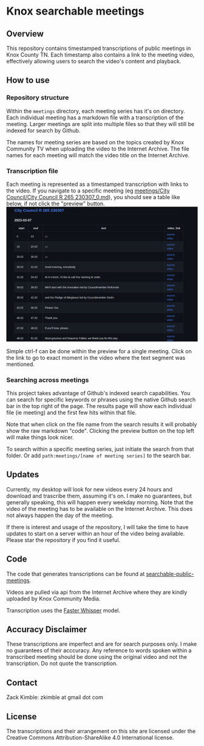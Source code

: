 # Knox searchable meetings

## Overview

This repository contains timestamped transcriptions of public meetings in Knox County TN. Each timestamp also contains a link to the meeting video, effectively allowing users to search the video's content and playback.


## How to use

### Repository structure

Within the `meetings` directory, each meeting series has it's on directory. Each individual meeting has a markdown file with a transcription of the meeting. Larger meetings are split into multiple files so that they will still be indexed for search by Github.

The names for meeting series are based on the topics created by Knox Community TV when uploading the video to the Internet Archive. The file names for each meeting will match the video title on the Internet Archive.

### Transcription file

Each meeting is represented as a timestamped transcription with links to the video. If you navigate to a specific meeting (eg [meetings/City Council/City Council R 265 230307_0.md](https://github.com/zack-kimble/knox_searchable_meetings_md/blob/main/meetings/City%20Council/City%20Council%20R%20265%20230307_0.md)), you should see a table like below, if not click the "preview" button.
![518ddb72da5b7cfa256c8ed491022d92.png](518ddb72da5b7cfa256c8ed491022d92.png)

Simple ctrl-f can be done within the preview for a single meeting. Click on the link to go to exact moment in the video where the text segment was mentioned.


### Searching across meetings

This project takes advantage of Github's indexed search capabilities. You can search for specific keywords or phrases using the native Github search bar in the top right of the page. The results page will show each individual file (ie meeting) and the first few hits within that file.

Note that when click on the file name from the search results it will probably show the raw markdown "code". Clicking the preview button on the top left will make things look nicer.

To search within a specific meeting series, just initiate the search from that folder. Or add `path:meetings/[name of meeting series]` to the search bar.


## Updates

Currently, my desktop will look for new videos every 24 hours and download and trascribe them, assuming it's on. I make no guarantees, but generally speaking, this will happen every weekday morning. Note that the video of the meeting has to be available on the Internet Archive. This does not always happen the day of the meeting.

If there is interest and usage of the repository, I will take the time to have updates to start on a server within an hour of the video being available. Please star the repository if you find it useful.

## Code 

The code that generates transcriptions can be found at [searchable-public-meetings](https://github.com/zack-kimble/searchable-public-meetings]).

Videos are pulled via api from the Internet Archive where they are kindly uploaded by Knox Community Media.

Transcription uses the [Faster Whisper](https://github.com/guillaumekln/faster-whisper) model.


## Accuracy Disclaimer

These transcriptions are imperfect and are for search purposes only. I make no guarantees of their acccuracy. Any reference to words spoken within a transcribed meeting should be done using the original video and not the transcription. Do not quote the transcription.

## Contact

Zack Kimble: zkimble at gmail dot com

## License

The transcriptions and their arrangement on this site are licensed under the  Creative Commons Attribution-ShareAlike 4.0 International license.